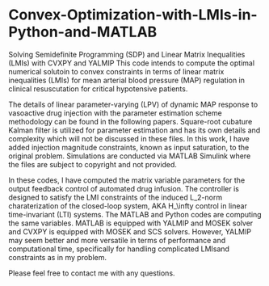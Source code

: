 # Convex-Optimization-with-LMIs-in-Python-and-MATLAB
Solving Semidefinite Programming (SDP) and Linear Matrix Inequalities (LMIs) with CVXPY and YALMIP 
This code intends to compute the optimal numerical solutoin to convex constraints in terms of linear matrix inequalities (LMIs)
for mean arterial blood pressure (MAP) regulation in clinical resuscutation for critical hypotensive patients.

The details of linear parameter-varying (LPV) of dynamic MAP response to vasoactive drug injection with the parameter estimation
scheme methodology can be found in the following papers. Square-root cubature Kalman filter is utilized for parameter estimation 
and has its own details and complexity which will not be discussed in these files. In this work, I have added injection 
magnitude constraints, known as input saturation, to the original problem. Simulations are conducted via MATLAB Simulink where
the files are subject to copyright and not provided.

In these codes, I have computed the matrix variable parameters for the output feedback control of automated drug infusion. The
controller is designed to satisfy the LMI constraints of the induced L_2-norm charaterization of the closed-loop system, AKA
H_\infty control in linear time-invariant (LTI) systems. The MATLAB and Python codes are computing the same variables. MATLAB is
equipped with YALMIP and MOSEK solver and CVXPY is equipped with MOSEK and SCS solvers. However, YALMIP may seem better and
more versatile in terms of performance and computational time, specifically for handling complicated LMIsand constraints as in
my problem.

Please feel free to contact me with any questions.
